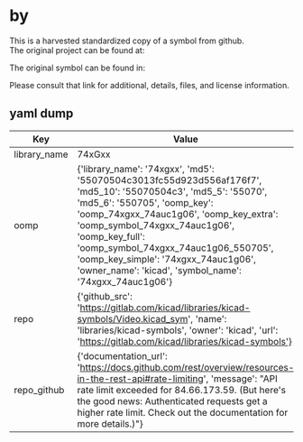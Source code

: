 #  by   
This is a harvested standardized copy of a symbol from github.  
The original project can be found at:  
  
The original symbol can be found in:

Please consult that link for additional, details, files, and license information.  
## yaml dump  
| Key | Value |  
| --- | --- |  
| library_name | 74xGxx |  
| oomp | {'library_name': '74xgxx', 'md5': '55070504c3013fc55d923d556af176f7', 'md5_10': '55070504c3', 'md5_5': '55070', 'md5_6': '550705', 'oomp_key': 'oomp_74xgxx_74auc1g06', 'oomp_key_extra': 'oomp_symbol_74xgxx_74auc1g06', 'oomp_key_full': 'oomp_symbol_74xgxx_74auc1g06_550705', 'oomp_key_simple': '74xgxx_74auc1g06', 'owner_name': 'kicad', 'symbol_name': '74xgxx_74auc1g06'} |  
| repo | {'github_src': 'https://gitlab.com/kicad/libraries/kicad-symbols/Video.kicad_sym', 'name': 'libraries/kicad-symbols', 'owner': 'kicad', 'url': 'https://gitlab.com/kicad/libraries/kicad-symbols'} |  
| repo_github | {'documentation_url': 'https://docs.github.com/rest/overview/resources-in-the-rest-api#rate-limiting', 'message': "API rate limit exceeded for 84.66.173.59. (But here's the good news: Authenticated requests get a higher rate limit. Check out the documentation for more details.)"} |  

